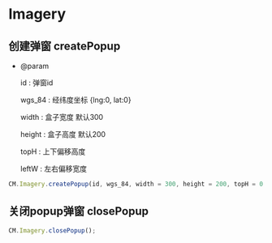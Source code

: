 # Imagery

## 创建弹窗 createPopup

- @param

  id : 弹窗id

  wgs_84 : 经纬度坐标 {lng:0, lat:0}

  width : 盒子宽度 默认300

  height : 盒子高度 默认200

  topH : 上下偏移高度
  
  leftW : 左右偏移宽度

```js
CM.Imagery.createPopup(id, wgs_84, width = 300, height = 200, topH = 0, leftW = 0);
```

  
## 关闭popup弹窗 closePopup


  ```js
  CM.Imagery.closePopup();
  ```
